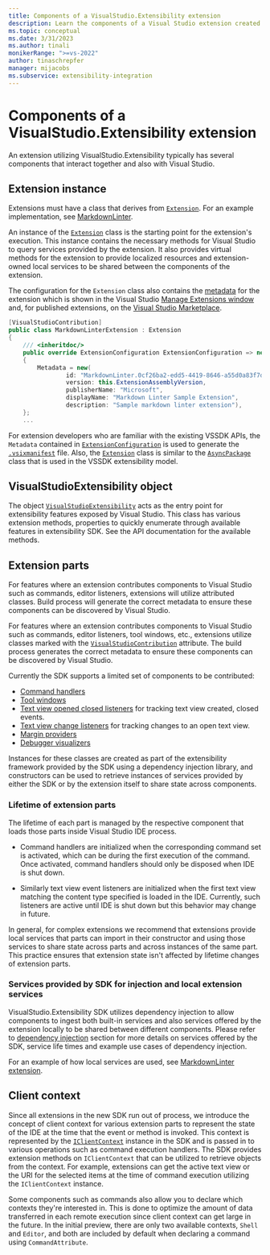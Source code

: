 ```yaml
---
title: Components of a VisualStudio.Extensibility extension
description: Learn the components of a Visual Studio extension created with the VisualStudio.Extensibility model, and how they interact with each other.
ms.topic: conceptual
ms.date: 3/31/2023
ms.author: tinali
monikerRange: ">=vs-2022"
author: tinaschrepfer
manager: mijacobs
ms.subservice: extensibility-integration
---
```


# Components of a VisualStudio.Extensibility extension

An extension utilizing VisualStudio.Extensibility typically has several components that interact together and also with Visual Studio.

## Extension instance

Extensions must have a class that derives from [`Extension`](/dotnet/api/microsoft.visualstudio.extensibility.extension). For an example implementation, see [MarkdownLinter](https://github.com/microsoft/VSExtensibility/tree/main/New_Extensibility_Model/Samples/MarkdownLinter).

An instance of the [`Extension`](/dotnet/api/microsoft.visualstudio.extensibility.extension) class is the starting point for the extension's execution. This instance contains the necessary methods for Visual Studio to query services provided by the extension. It also provides virtual methods for the extension to provide localized resources and extension-owned local services to be shared between the components of the extension.

The configuration for the `Extension` class also contains the [metadata](/dotnet/api/microsoft.visualstudio.extensibility.extensionconfiguration.metadata) for the extension which is shown in the Visual Studio [Manage Extensions window](/visualstudio/ide/finding-and-using-visual-studio-extensions#use-the-manage-extensions-dialog-box) and, for published extensions, on the [Visual Studio Marketplace](https://marketplace.visualstudio.com/).

```csharp
[VisualStudioContribution]
public class MarkdownLinterExtension : Extension
{
    /// <inheritdoc/>
    public override ExtensionConfiguration ExtensionConfiguration => new()
    {
        Metadata = new(
                id: "MarkdownLinter.0cf26ba2-edd5-4419-8646-a55d0a83f7d8",
                version: this.ExtensionAssemblyVersion,
                publisherName: "Microsoft",
                displayName: "Markdown Linter Sample Extension",
                description: "Sample markdown linter extension"),
    };
    ...
```

For extension developers who are familiar with the existing VSSDK APIs, the `Metadata` contained in [`ExtensionConfiguration`](/dotnet/api/microsoft.visualstudio.extensibility.extensionconfiguration) is used to generate the [`.vsixmanifest`](/visualstudio/extensibility/anatomy-of-a-vsix-package#the-vsix-manifest) file. Also, the [`Extension`](/dotnet/api/microsoft.visualstudio.extensibility.extension) class is similar to the [`AsyncPackage`](/dotnet/api/microsoft.visualstudio.shell.asyncpackage) class that is used in the VSSDK extensibility model.

## VisualStudioExtensibility object

The object [`VisualStudioExtensibility`](/dotnet/api/microsoft.visualstudio.extensibility.visualstudioextensibility) acts as the entry point for extensibility features exposed by Visual Studio. This class has various extension methods, properties to quickly enumerate through available features in extensibility SDK. See the API documentation for the available methods.

## Extension parts

For features where an extension contributes components to Visual Studio such as commands, editor listeners, extensions will utilize attributed classes. Build process will generate the correct metadata to ensure these components can be discovered by Visual Studio.

For features where an extension contributes components to Visual Studio such as commands, editor listeners, tool windows, etc., extensions utilize classes marked with the [`VisualStudioContribution`](/dotnet/api/microsoft.visualstudio.extensibility.visualstudiocontributionattribute) attribute. The build process generates the correct metadata to ensure these components can be discovered by Visual Studio.

Currently the SDK supports a limited set of components to be contributed:

* [Command handlers](../command/command.md)
* [Tool windows](../tool-window/tool-window.md)
* [Text view opened closed listeners](../editor/editor.md) for tracking text view created, closed events.
* [Text view change listeners](../editor/editor.md) for tracking changes to an open text view.
* [Margin providers](/dotnet/api/microsoft.visualstudio.extensibility.editor.itextviewmarginprovider)
* [Debugger visualizers](/dotnet/api/microsoft.visualstudio.extensibility.debuggervisualizers.debuggervisualizerprovider)

Instances for these classes are created as part of the extensibility framework provided by the SDK using a dependency injection library, and constructors can be used to retrieve instances of services provided by either the SDK or by the extension itself to share state across components.

### Lifetime of extension parts

The lifetime of each part is managed by the respective component that loads those parts inside Visual Studio IDE process.

* Command handlers are initialized when the corresponding command set is activated, which can be during the first execution of the command. Once activated, command handlers should only be disposed when IDE is shut down.

* Similarly text view event listeners are initialized when the first text view matching the content type specified is loaded in the IDE. Currently, such listeners are active until IDE is shut down but this behavior may change in future.

In general, for complex extensions we recommend that extensions provide local services that parts can import in their constructor and using those services to share state across parts and across instances of the same part. This practice ensures that extension state isn't affected by lifetime changes of extension parts.

### Services provided by SDK for injection and local extension services

VisualStudio.Extensibility SDK utilizes dependency injection to allow components to ingest both built-in services and also services offered by the extension locally to be shared between different components. Please refer to [dependency injection](./dependency-injection.md) section for more details on services offered by the SDK, service life times and example use cases of dependency injection.

For an example of how local services are used, see [MarkdownLinter extension](https://github.com/Microsoft/VSExtensibility/tree/main/New_Extensibility_Model/Samples/MarkdownLinter/).

## Client context

Since all extensions in the new SDK run out of process, we introduce the concept of client context for various extension parts to represent the state of the IDE at the time that the event or method is invoked. This context is represented by the [`IClientContext`](/dotnet/api/microsoft.visualstudio.extensibility.iclientcontext) instance in the SDK and is passed in to various operations such as command execution handlers. The SDK provides extension methods on `IClientContext` that can be utilized to retrieve objects from the context. For example, extensions can get the active text view or the URI for the selected items at the time of command execution utilizing the `IClientContext` instance.

Some components such as commands also allow you to declare which contexts they're interested in. This is done to optimize the amount of data transferred in each remote execution since client context can get large in the future. In the initial preview, there are only two available contexts, `Shell` and `Editor`, and both are included by default when declaring a command using `CommandAttribute`.
